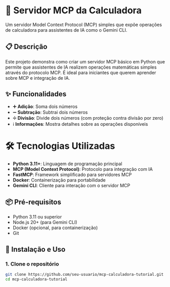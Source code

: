 # 🧮 Servidor MCP da Calculadora

Um servidor Model Context Protocol (MCP) simples que expõe operações de calculadora para assistentes de IA como o Gemini CLI.

## 📋 Descrição

Este projeto demonstra como criar um servidor MCP básico em Python que permite que assistentes de IA realizem operações matemáticas simples através do protocolo MCP. É ideal para iniciantes que querem aprender sobre MCP e integração de IA.

## ✨ Funcionalidades

- ➕ **Adição**: Soma dois números
- ➖ **Subtração**: Subtrai dois números  
- ➗ **Divisão**: Divide dois números (com proteção contra divisão por zero)
- ℹ️ **Informações**: Mostra detalhes sobre as operações disponíveis

# 🛠️ Tecnologias Utilizadas

- **Python 3.11+**: Linguagem de programação principal
- **MCP (Model Context Protocol)**: Protocolo para integração com IA
- **FastMCP**: Framework simplificado para servidores MCP
- **Docker**: Containerização para portabilidade
- **Gemini CLI**: Cliente para interação com o servidor MCP

## 📦 Pré-requisitos

- Python 3.11 ou superior
- Node.js 20+ (para Gemini CLI)
- Docker (opcional, para containerização)
- Git

## 🚀 Instalação e Uso

### 1. Clone o repositório

```bash
git clone https://github.com/seu-usuario/mcp-calculadora-tutorial.git
cd mcp-calculadora-tutorial
